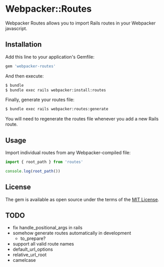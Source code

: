 # Webpacker::Routes
Webpacker Routes allows you to import Rails routes in your Webpacker javascript.

## Installation
Add this line to your application's Gemfile:

```ruby
gem 'webpacker-routes'
```

And then execute:
```bash
$ bundle
$ bundle exec rails webpacker:install:routes
```

Finally, generate your routes file:
```bash
$ bundle exec rails webpacker:routes:generate
```

You will need to regenerate the routes file whenever you add a new Rails route.

## Usage
Import individual routes from any Webpacker-compiled file:

```javascript
import { root_path } from 'routes'

console.log(root_path())
```

## License
The gem is available as open source under the terms of the [MIT License](https://opensource.org/licenses/MIT).

## TODO

- fix handle_positional_args in rails
- somehow generate routes automatically in development
  - to_prepare?
- support all valid route names
- default_url_options
- relative_url_root
- camelcase
